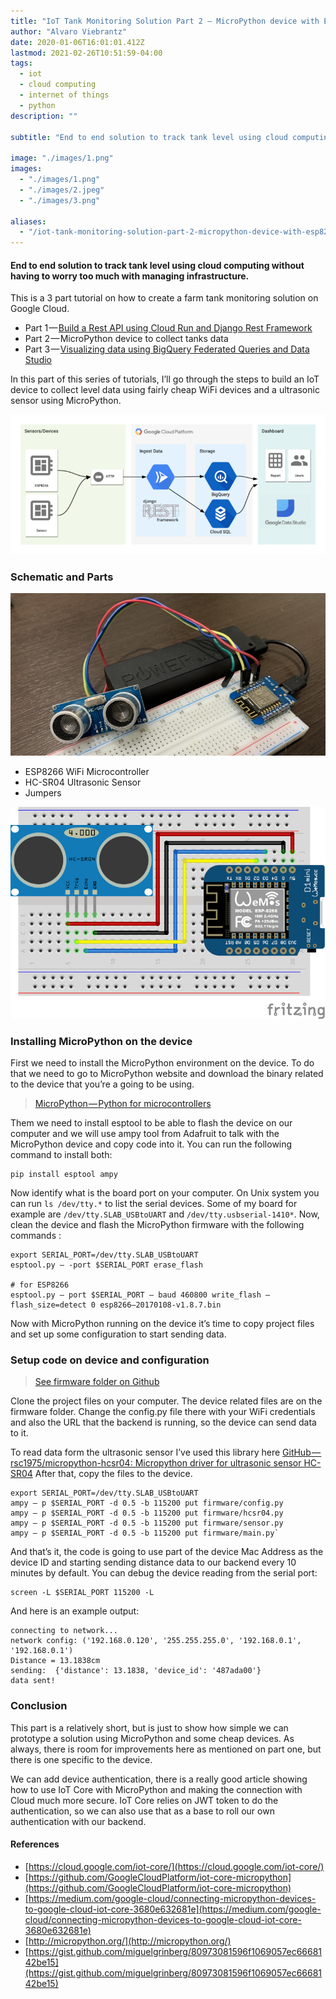 ```yaml
---
title: "IoT Tank Monitoring Solution Part 2 — MicroPython device with ESP8266 to collect tank level data"
author: "Alvaro Viebrantz"
date: 2020-01-06T16:01:01.412Z
lastmod: 2021-02-26T10:51:59-04:00
tags:
  - iot
  - cloud computing
  - internet of things
  - python
description: ""

subtitle: "End to end solution to track tank level using cloud computing without having to worry too much with managing infrastructure."

image: "./images/1.png"
images:
  - "./images/1.png"
  - "./images/2.jpeg"
  - "./images/3.png"

aliases:
  - "/iot-tank-monitoring-solution-part-2-micropython-device-with-esp8266-to-collect-tank-level-data-d74a1b947f60"
---
```


#### End to end solution to track tank level using cloud computing without having to worry too much with managing infrastructure.

This is a 3 part tutorial on how to create a farm tank monitoring solution on Google Cloud.

- Part 1 — [Build a Rest API using Cloud Run and Django Rest Framework](/articles/2020/2020-01-06_iot-tank-monitoring-solution-part-1build-a-rest-api-using-cloud-run-and-django-rest-framework)
- Part 2 — MicroPython device to collect tanks data
- Part 3 — [Visualizing data using BigQuery Federated Queries and Data Studio](/articles/2020-01-06_iot-tank-monitoring-solution-part-3visualizing-data-using-cloudsql-federated-queries-bigquery)

In this part of this series of tutorials, I’ll go through the steps to build an IoT device to collect level data using fairly cheap WiFi devices and a ultrasonic sensor using MicroPython.

![image](./images/1.png)

### Schematic and Parts

![image](./images/2.jpeg)

- ESP8266 WiFi Microcontroller
- HC-SR04 Ultrasonic Sensor
- Jumpers

![image](./images/3.png)

### Installing MicroPython on the device

First we need to install the MicroPython environment on the device. To do that we need to go to MicroPython website and download the binary related to the device that you’re a going to be using.

> [MicroPython — Python for microcontrollers](http://micropython.org/download#esp8266)

Them we need to install esptool to be able to flash the device on our computer and we will use ampy tool from Adafruit to talk with the MicroPython device and copy code into it. You can run the following command to install both:

```
pip install esptool ampy
```

Now identify what is the board port on your computer. On Unix system you can run `ls /dev/tty.*` to list the serial devices. Some of my board for example are `/dev/tty.SLAB_USBtoUART` and `/dev/tty.usbserial-1410*`. Now, clean the device and flash the MicroPython firmware with the following commands :

```
export SERIAL_PORT=/dev/tty.SLAB_USBtoUART
esptool.py — -port $SERIAL_PORT erase_flash

# for ESP8266
esptool.py — port $SERIAL_PORT — baud 460800 write_flash — flash_size=detect 0 esp8266–20170108-v1.8.7.bin
```

Now with MicroPython running on the device it’s time to copy project files and set up some configuration to start sending data.

### Setup code on device and configuration

> [See firmware folder on Github](https://github.com/alvarowolfx/cloud-run-django-rest-iot/tree/master/firmware)

Clone the project files on your computer. The device related files are on the firmware folder. Change the config.py file there with your WiFi credentials and also the URL that the backend is running, so the device can send data to it.

To read data form the ultrasonic sensor I’ve used this library here [GitHub — rsc1975/micropython-hcsr04: Micropython driver for ultrasonic sensor HC-SR04](https://github.com/rsc1975/micropython-hcsr04) After that, copy the files to the device.

```
export SERIAL_PORT=/dev/tty.SLAB_USBtoUART
ampy — p $SERIAL_PORT -d 0.5 -b 115200 put firmware/config.py
ampy — p $SERIAL_PORT -d 0.5 -b 115200 put firmware/hcsr04.py
ampy — p $SERIAL_PORT -d 0.5 -b 115200 put firmware/sensor.py
ampy — p $SERIAL_PORT -d 0.5 -b 115200 put firmware/main.py`
```

And that’s it, the code is going to use part of the device Mac Address as the device ID and starting sending distance data to our backend every 10 minutes by default. You can debug the device reading from the serial port:

```
screen -L $SERIAL_PORT 115200 -L
```

And here is an example output:

```
connecting to network...
network config: ('192.168.0.120', '255.255.255.0', '192.168.0.1', '192.168.0.1')
Distance = 13.1838cm
sending:  {'distance': 13.1838, 'device_id': '487ada00'}
data sent!
```

### Conclusion

This part is a relatively short, but is just to show how simple we can prototype a solution using MicroPython and some cheap devices. As always, there is room for improvements here as mentioned on part one, but there is one specific to the device.

We can add device authentication, there is a really good article showing how to use IoT Core with MicroPython and making the connection with Cloud much more secure. IoT Core relies on JWT token to do the authentication, so we can also use that as a base to roll our own authentication with our backend.

#### References

- [https://cloud.google.com/iot-core/](https://cloud.google.com/iot-core/)
- [https://github.com/GoogleCloudPlatform/iot-core-micropython](https://github.com/GoogleCloudPlatform/iot-core-micropython)
- [https://medium.com/google-cloud/connecting-micropython-devices-to-google-cloud-iot-core-3680e632681e](https://medium.com/google-cloud/connecting-micropython-devices-to-google-cloud-iot-core-3680e632681e)
- [http://micropython.org/](http://micropython.org/)
- [https://gist.github.com/miguelgrinberg/80973081596f1069057ec6668142be15](https://gist.github.com/miguelgrinberg/80973081596f1069057ec6668142be15)
